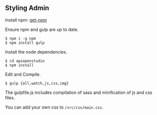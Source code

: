 Styling Admin
-------------

Install npm: [get-npm](https://www.npmjs.com/get-npm)

Ensure npm and gulp are up to date.

```
$ npm i -g npm
$ npm install gulp
```

Install the node dependencies.

```
$ cd apiopenstudio
$ npm install
```
    
Edit and Compile.

```
$ gulp {all,watch,js,css,img}
```

The gulpfile.js includes compilation of sass and minification of js and css
files.

You can add your own css to ```/src/css/main.css```.